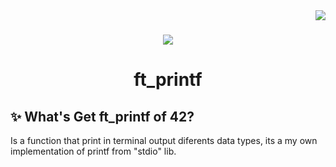  <img align="right" src="https://badge42.herokuapp.com/api/project/idavoli-/ft_printf" />
<h1></h1>

<div align="center">
  <img  src="https://game.42sp.org.br/static/assets/achievements/ft_printfm.png" />
  <h1>ft_printf</h1>
</div>

## :sparkles: What's Get ft_printf of 42?

Is a function that print in terminal output diferents data types, its a my own implementation of printf from "stdio" lib.
